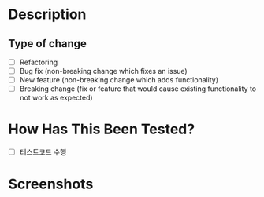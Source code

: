 # Description
<!-- 
    작업내용에 대하여 작성합니다. 아래와 같은 내용이 포함되어야 합니다.
    - 어떤 이유로 코드가 변경되었는지 맥락을 이해할 수 있는 설명
    - 종속성 등을 포함하여 변경된 코드를 이해하기 위한 요소에 대한 설명
    - 리뷰어가 집중해서 보아야 하는 포인트
-->

## Type of change
<!-- 
    변경사항에 대한 유형을 선택합니다. 나머지는 삭제해주세요.
-->

- [ ] Refactoring
- [ ] Bug fix (non-breaking change which fixes an issue)
- [ ] New feature (non-breaking change which adds functionality)
- [ ] Breaking change (fix or feature that would cause existing functionality to not work as expected)

# How Has This Been Tested?
<!--
    작업자가 어떤 방식으로 테스트를 하였는지 작성합니다.
-->

- [ ] 테스트코드 수행

# Screenshots
<!--
    해당 PR 을 이해하는데 도움이 되는 스크린샷을 추가합니다.
-->